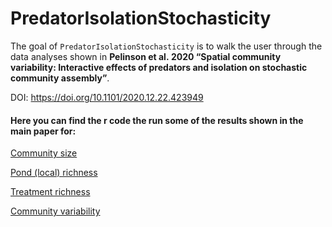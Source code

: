 
<!-- README.md is generated from README.Rmd. Please edit that file -->

# PredatorIsolationStochasticity

<!-- badges: start -->
<!-- badges: end -->

The goal of `PredatorIsolationStochasticity` is to walk the user through
the data analyses shown in **Pelinson et al. 2020 “Spatial community
variability: Interactive effects of predators and isolation on
stochastic community assembly”**.

DOI: <https://doi.org/10.1101/2020.12.22.423949>

#### Here you can find the r code the run some of the results shown in the main paper for:

[Community
size](https://github.com/RodolfoPelinson/PredatorIsolationStochasticity/blob/master/Community%20Size%20Analyses/Community-Size-Analyses.md)

[Pond (local)
richness](https://github.com/RodolfoPelinson/PredatorIsolationStochasticity/blob/master/Local%20Richness%20Analyses/Local-Richness-Analyses.md)

[Treatment
richness](https://github.com/RodolfoPelinson/PredatorIsolationStochasticity/blob/master/Treatment%20Richness%20Analyses/Treatment-Richness.md)

[Community
variability](https://github.com/RodolfoPelinson/PredatorIsolationStochasticity/blob/master/Community%20Variability%20Analyses/Community-Variability-Analyses.md)
